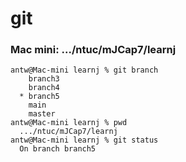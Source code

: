 # git

### Mac mini:  .../ntuc/mJCap7/learnj
``` console
antw@Mac-mini learnj % git branch
    branch3
    branch4
  * branch5
    main
    master
antw@Mac-mini learnj % pwd
  .../ntuc/mJCap7/learnj
antw@Mac-mini learnj % git status
  On branch branch5
```
